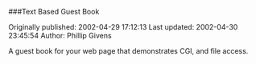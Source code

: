 ###Text Based Guest Book

Originally published: 2002-04-29 17:12:13
Last updated: 2002-04-30 23:45:54
Author: Phillip Givens

A guest book for your web page that demonstrates CGI, and file access.